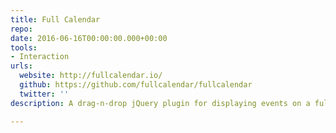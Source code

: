 ```yaml
---
title: Full Calendar
repo: 
date: 2016-06-16T00:00:00.000+00:00
tools:
- Interaction
urls:
  website: http://fullcalendar.io/
  github: https://github.com/fullcalendar/fullcalendar
  twitter: ''
description: A drag-n-drop jQuery plugin for displaying events on a full-sized calendar.

---
```


